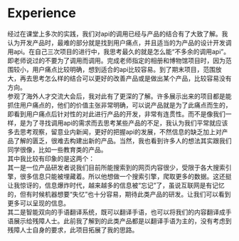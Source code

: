 # Experience
   经过在课堂上多次的实践，我们对api的调用已经与产品的结合有了大致了解。我认为开发产品时，最难的部分就是找到用户痛点，并且适当的为产品的设计开发调用api。在自己三次项目的进行中，我思考最久的就是怎么能“不多余的调用api”。即老师说过的不要为了调用而调用。完成老师指定的相册和博物馆项目时，因为范围较小，用户痛点比较明确，想到适合的api比较容易。到了期末项目，范围放大，再去思考怎么样的结合可以更好的改善产品或是做出某个产品，比较容易没有方向。<br>
   参观了海外人才交流大会后，我对此有了更深的了解。许多展示出来的项目都是能抓住用户痛点的，他们的价值主张非常明确，可以说产品就是为了此痛点而生的，即看到用户痛点后针对性的对此进行产品的开发，非常有连贯性。而不是像我们一样，是为了寻找调用api的需求而去思考某些产品的不足，我认为我们平常就应该多去思考观察，留意业内新闻，更好的把握api的发展，不然信息的缺乏加上对产品了解的匮乏，很难去构建出新的产品。当然，我也看到许多人的想法其实跟我们同学很像，比如一些教育类的产品。<br>
   其中我比较有印象的是这两个：<br>
其一是一位产品研发者说我们目前所能搜索到的网页内容很少，受限于各大搜索引擎，很多信息只能被埋藏着。所以他想做一个搜索引擎，爬取更多的数据。这还挺让我惊讶的，信息爆炸时代，越来越多的信息被“忘记”了，虽说互联网是有记忆的，但有时候机器想要“失忆”也十分容易，期待此类产品的研发。让我们可以看到更多可以呈现的信息。<br>
其二是智能双向的手语翻译系统，既可以翻译手语，也可以将我们的内容翻译成手语展示给残障人士。此前我了解到的此类产品都是以翻译手语为主的，没有考虑到残障人士自身的要求，此项目拓展了我的思路。<br>
